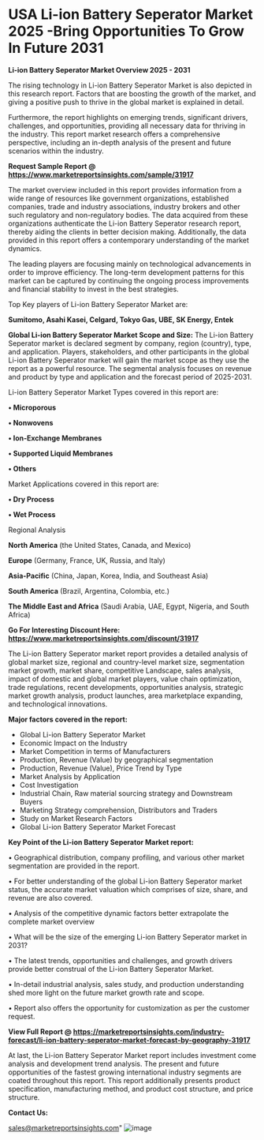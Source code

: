  # USA Li-ion Battery Seperator Market 2025 -Bring Opportunities To Grow In Future 2031

<Strong> Li-ion Battery Seperator Market Overview 2025 - 2031</strong>

The rising technology in Li-ion Battery Seperator Market is also depicted in this research report. Factors that are boosting the growth of the market, and giving a positive push to thrive in the global market is explained in detail.

Furthermore, the report highlights on emerging trends, significant drivers, challenges, and opportunities, providing all necessary data for thriving in the industry. This report market research offers a comprehensive perspective, including an in-depth analysis of the present and future scenarios within the industry.

<strong>Request Sample Report @ <a href=https://www.marketreportsinsights.com/sample/31917>https://www.marketreportsinsights.com/sample/31917</a></strong>

The market overview included in this report provides information from a wide range of resources like government organizations, established companies, trade and industry associations, industry brokers and other such regulatory and non-regulatory bodies. The data acquired from these organizations authenticate the Li-ion Battery Seperator research report, thereby aiding the clients in better decision making. Additionally, the data provided in this report offers a contemporary understanding of the market dynamics.

The leading players are focusing mainly on technological advancements in order to improve efficiency. The long-term development patterns for this market can be captured by continuing the ongoing process improvements and financial stability to invest in the best strategies.

Top Key players of Li-ion Battery Seperator Market are:

<strong>Sumitomo, Asahi Kasei, Celgard, Tokyo Gas, UBE, SK Energy, Entek</strong>

<strong><b>Global Li-ion Battery Seperator Market Scope and Size:</b></strong>
The Li-ion Battery Seperator market is declared segment by company, region (country), type, and application. Players, stakeholders, and other participants in the global Li-ion Battery Seperator market will gain the market scope as they use the report as a powerful resource. The segmental analysis focuses on revenue and product by type and application and the forecast period of 2025-2031.

Li-ion Battery Seperator Market Types covered in this report are:

<strong>• Microporous

• Nonwovens

• Ion-Exchange Membranes

• Supported Liquid Membranes

• Others</strong>

Market Applications covered in this report are:

<strong>• Dry Process

• Wet Process</strong> 

Regional Analysis

<strong>North America</strong> (the United States, Canada, and Mexico)

<strong>Europe</strong> (Germany, France, UK, Russia, and Italy)

<strong>Asia-Pacific</strong> (China, Japan, Korea, India, and Southeast Asia)

<strong>South America</strong> (Brazil, Argentina, Colombia, etc.)

<strong>The Middle East and Africa</strong> (Saudi Arabia, UAE, Egypt, Nigeria, and South Africa)

<strong>Go For Interesting Discount Here: <a href=https://www.marketreportsinsights.com/discount/31917>https://www.marketreportsinsights.com/discount/31917</a></strong>

The Li-ion Battery Seperator market report provides a detailed analysis of global market size, regional and country-level market size, segmentation market growth, market share, competitive Landscape, sales analysis, impact of domestic and global market players, value chain optimization, trade regulations, recent developments, opportunities analysis, strategic market growth analysis, product launches, area marketplace expanding, and technological innovations.

<strong><b>Major factors covered in the report:</b></strong>
<ul>
  <li>Global Li-ion Battery Seperator Market </li>
  <li>Economic Impact on the Industry</li>
  <li>Market Competition in terms of Manufacturers</li>
  <li>Production, Revenue (Value) by geographical segmentation</li>
  <li>Production, Revenue (Value), Price Trend by Type</li>
  <li>Market Analysis by Application</li>
  <li>Cost Investigation</li>
  <li>Industrial Chain, Raw material sourcing strategy and Downstream Buyers</li>
  <li>Marketing Strategy comprehension, Distributors and Traders</li>
  <li>Study on Market Research Factors</li>
  <li>Global Li-ion Battery Seperator Market Forecast</li>
</ul>

<strong><b>Key Point of the Li-ion Battery Seperator Market report:</b></strong>

• Geographical distribution, company profiling, and various other market segmentation are provided in the report.

• For better understanding of the global Li-ion Battery Seperator market status, the accurate market valuation which comprises of size, share, and revenue are also covered.

• Analysis of the competitive dynamic factors better extrapolate the complete market overview

• What will be the size of the emerging Li-ion Battery Seperator market in 2031?

• The latest trends, opportunities and challenges, and growth drivers provide better construal of the Li-ion Battery Seperator Market.

• In-detail industrial analysis, sales study, and production understanding shed more light on the future market growth rate and scope.

• Report also offers the opportunity for customization as per the customer request.

<strong><b>View Full Report @ <a href=https://marketreportsinsights.com/industry-forecast/li-ion-battery-seperator-market-forecast-by-geography-31917>https://marketreportsinsights.com/industry-forecast/li-ion-battery-seperator-market-forecast-by-geography-31917</a></b></strong>


At last, the Li-ion Battery Seperator Market report includes investment come analysis and development trend analysis. The present and future opportunities of the fastest growing international industry segments are coated throughout this report. This report additionally presents product specification, manufacturing method, and product cost structure, and price structure.

<strong>Contact Us:</strong>

sales@marketreportsinsights.com"
![image](https://github.com/user-attachments/assets/9fc088fc-321a-4ced-aa80-7a361f0cd706)
